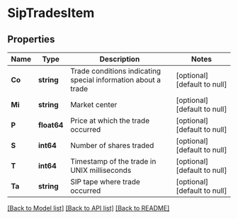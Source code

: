 # SipTradesItem

## Properties
Name | Type | Description | Notes
------------ | ------------- | ------------- | -------------
**Co** | **string** | Trade conditions indicating special information about a trade | [optional] [default to null]
**Mi** | **string** | Market center | [optional] [default to null]
**P** | **float64** | Price at which the trade occurred | [optional] [default to null]
**S** | **int64** | Number of shares traded | [optional] [default to null]
**T** | **int64** | Timestamp of the trade in UNIX milliseconds | [optional] [default to null]
**Ta** | **string** | SIP tape where trade occurred | [optional] [default to null]

[[Back to Model list]](../README.md#documentation-for-models) [[Back to API list]](../README.md#documentation-for-api-endpoints) [[Back to README]](../README.md)

